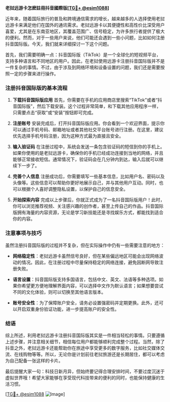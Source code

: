 **老挝远游卡怎麽註冊抖音國際版[[TG💪+ @esim1088](https://t.me/s/esim1088)]**

近年来，随着国际旅行的普及和跨境通信需求的增长，越来越多的人选择使用老挝远游卡来满足他们在国外的通讯需求。老挝远游卡以其便捷性和高性价比深受用户喜爱，尤其是在东南亚地区，其覆盖范围广、信号稳定，为许多旅行者提供了极大的便利。然而，对于一些用户来说，他们可能还会遇到一些小问题，比如如何注册抖音国际版。今天，我们就来详细探讨一下这个问题。

首先，我们需要明确一点：抖音国际版（TikTok）是一个全球化的短视频平台，支持多种语言和不同地区的用户。因此，在老挝使用远游卡注册抖音国际版并不是一件复杂的事情。不过，由于涉及到网络环境和设备设置的问题，我们还是需要按照一定的步骤来进行操作。

### 注册抖音国际版的基本流程

1. **下载抖音国际版应用**
   首先，你需要在手机的应用商店里搜索“TikTok”或者“抖音国际版”，然后下载安装。这个过程非常简单，和下载其他应用程序一样，只需要点击“获取”或“安装”按钮即可完成。

2. **注册账号**
   安装完成后，打开抖音国际版应用。你会看到一个欢迎界面，提示你可以通过手机号码、邮箱地址或者其他社交平台账号进行注册。在这里，建议优先选择手机号码注册，因为这种方式最为直接且安全。

3. **输入验证码**
   在注册过程中，系统会发送一条包含验证码的短信到你的手机上。如果你使用的是老挝远游卡，确保你的手机已经成功连接到当地的网络，并且能够正常接收短信。通常情况下，验证码会在几分钟内到达，输入后就可以继续下一步了。

4. **完善个人信息**
   注册成功后，你需要填写一些基本信息，比如用户名、密码以及头像等。这些信息可以帮助你更好地展示自己，并与其他用户互动。同时，也可以根据个人喜好调整隐私设置，以保护自己的信息安全。

5. **开始探索内容**
   完成以上步骤后，你就正式成为了一名抖音国际版用户！此时，你可以浏览推荐视频、关注感兴趣的创作者，甚至上传自己的作品。抖音国际版拥有海量的内容资源，无论是学习新技能还是寻找娱乐方式，都能找到适合你的内容。

### 注意事项与技巧

虽然注册抖音国际版的过程并不复杂，但在实际操作中仍有一些需要注意的地方：

- **网络稳定性**：老挝远游卡虽然信号良好，但在某些偏远地区可能会出现网络波动的情况。因此，在注册过程中尽量保持稳定的网络连接，避免因断网导致注册失败。
  
- **语言设置**：抖音国际版支持多国语言，包括中文、英文、法语等多种选项。如果你希望更方便地理解界面内容，可以选择中文作为默认语言；如果想要尝试不同的文化体验，则可以切换至其他语言版本。

- **账号安全性**：为了保障账户安全，请务必设置强密码并定期更换。此外，还可以开启双重身份验证功能，进一步提高账户的安全性。

### 结语

综上所述，利用老挝远游卡注册抖音国际版其实是一件相当轻松的事情。只要遵循上述步骤，并注意相关细节，相信每位用户都能够顺利完成整个过程。当然，除了抖音之外，老挝远游卡还能帮助你在旅途中享受更多的数字服务，比如社交媒体交流、在线购物等等。所以，无论你是计划前往老挝旅游还是长期居住，都可以考虑为自己配备一张这样的卡片。

最后提醒大家一句：科技日新月异，但始终要记得合理安排时间，不要过度沉迷于虚拟世界哦！希望大家能够在享受现代科技带来的便利的同时，也能保持健康的生活习惯。

[[TG💪+ @esim1088](https://t.me/s/esim1088) ![Image](https://i.postimg.cc/4NQfJmqS/Snipaste-2025-05-13-00-14-12.png)]